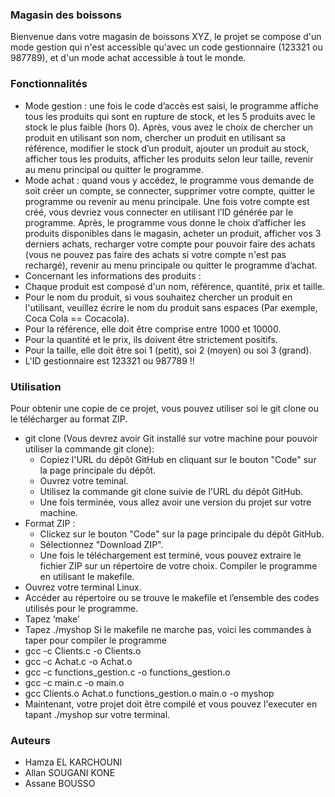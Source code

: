 ### Magasin des boissons
Bienvenue dans votre magasin de boissons XYZ, le projet se compose d'un mode gestion qui n'est accessible qu'avec un code gestionnaire (123321 ou 987789), et d'un mode achat accessible à tout le monde.
### Fonctionnalités 
-	Mode gestion : une fois le code d’accès est saisi, le programme affiche tous les produits qui sont en rupture de stock, et les 5 produits avec le stock le plus faible (hors 0). Après, vous avez le choix de chercher un produit en utilisant son nom, chercher un produit en utilisant sa référence, modifier le stock d’un produit, ajouter un produit au stock, afficher tous les produits, afficher les produits selon leur taille, revenir au menu principal ou quitter le programme. 
-	Mode achat : quand vous y accédez, le programme vous demande de soit créer un compte, se connecter, supprimer votre compte, quitter le programme ou revenir au menu principale. Une fois votre compte est créé, vous devriez vous connecter en utilisant l’ID générée par le programme. Après, le programme vous donne le choix d’afficher les produits disponibles dans le magasin, acheter un produit, afficher vos 3 derniers achats, recharger votre compte pour pouvoir faire des achats (vous ne pouvez pas faire des achats si votre compte n'est pas rechargé), revenir au menu principale ou quitter le programme d’achat.
-   Concernant les informations des produits :
   -    Chaque produit est composé d'un nom, référence, quantité, prix et taille.
   -    Pour le nom du produit, si vous souhaitez chercher un produit en l'utilisant, veuillez écrire   le nom du produit sans espaces (Par exemple, Coca Cola == Cocacola).
   -    Pour la référence, elle doit être comprise entre 1000 et 10000.
   -    Pour la quantité et le prix, ils doivent être strictement positifs.
   -    Pour la taille, elle doit être soi 1 (petit), soi 2 (moyen) ou soi 3 (grand).
-   L'ID gestionnaire est 123321 ou 987789 !!
### Utilisation
Pour obtenir une copie de ce projet, vous pouvez utiliser soi le git clone ou le télécharger au format ZIP.
-  git clone (Vous devrez avoir Git installé sur votre machine pour pouvoir utiliser la commande git clone):
   -  Copiez l'URL du dépôt GitHub en cliquant sur le bouton "Code" sur la page principale du dépôt.
   -  Ouvrez votre teminal.
   -  Utilisez la commande git clone suivie de l'URL du dépôt GitHub.
   -  Une fois terminée, vous allez avoir une version du projet sur votre machine.
-  Format ZIP :
   -  Clickez sur le bouton "Code" sur la page principale du dépôt GitHub.
   -  Sélectionnez "Download ZIP".
   -  Une fois le téléchargement est terminé, vous pouvez extraire le fichier ZIP sur un répertoire de votre choix.
Compiler le programme en utilisant le makefile.
-	Ouvrez votre terminal Linux.
-	Accéder au répertoire ou se trouve le makefile et l’ensemble des codes utilisés pour le programme.
-	 Tapez  ‘make’
-	Tapez  ./myshop 
Si le makefile ne marche pas, voici les commandes à taper pour compiler le programme
-  gcc -c Clients.c -o Clients.o
-  gcc -c Achat.c -o Achat.o
-  gcc -c functions_gestion.c -o functions_gestion.o
-  gcc -c main.c -o main.o
-  gcc Clients.o Achat.o functions_gestion.o main.o -o myshop
-  Maintenant, votre projet doit être compilé et vous pouvez l'executer en tapant ./myshop sur votre terminal.
### Auteurs
-	Hamza EL KARCHOUNI
-	Allan SOUGANI KONE
-	Assane BOUSSO
